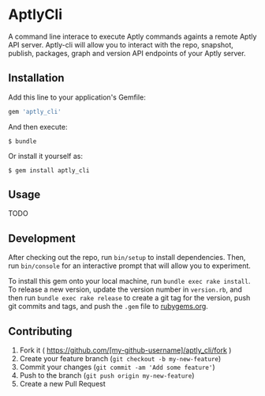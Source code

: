 # AptlyCli

A command line interace to execute Aptly commands againts a remote Aptly API server.  Aptly-cli will allow you to interact with the repo, snapshot, publish, packages, graph and version API endpoints of your Aptly server.

## Installation

Add this line to your application's Gemfile:

```ruby
gem 'aptly_cli'
```

And then execute:

    $ bundle

Or install it yourself as:

    $ gem install aptly_cli

## Usage

TODO

## Development

After checking out the repo, run `bin/setup` to install dependencies. Then, run `bin/console` for an interactive prompt that will allow you to experiment.

To install this gem onto your local machine, run `bundle exec rake install`. To release a new version, update the version number in `version.rb`, and then run `bundle exec rake release` to create a git tag for the version, push git commits and tags, and push the `.gem` file to [rubygems.org](https://rubygems.org).

## Contributing

1. Fork it ( https://github.com/[my-github-username]/aptly_cli/fork )
2. Create your feature branch (`git checkout -b my-new-feature`)
3. Commit your changes (`git commit -am 'Add some feature'`)
4. Push to the branch (`git push origin my-new-feature`)
5. Create a new Pull Request
